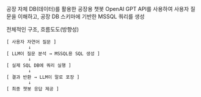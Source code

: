 공장 자체 DB(데이터)를 활용한 공장용 챗봇
OpenAI GPT API를 사용하여 사용자 질문을 이해하고, 공장 DB 스키마에 기반한 MSSQL 쿼리를 생성


전체적인 구조, 흐름도도(방향성)
```text
[ 사용자 자연어 질문 ]
        ↓
[ LLM이 질문 분석 → MSSQL용 SQL 생성 ]
        ↓
[ 실제 SQL DB에 쿼리 실행 ]
        ↓
[ 결과 반환 → LLM이 말로 포장 ]
        ↓
[ 최종 챗봇 응답 제공 ]
